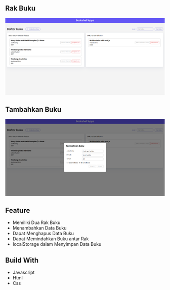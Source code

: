 ## Rak Buku

<img src="assets/img/1.png">

## Tambahkan Buku

<img src="assets/img/2.png">

## Feature

- Memiliki Dua Rak Buku
- Menambahkan Data Buku
- Dapat Menghapus Data Buku
- Dapat Memindahkan Buku antar Rak
- localStorage dalam Menyimpan Data Buku

## Build With

- Javascript
- Html
- Css
